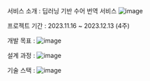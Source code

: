 서비스 소개 : 딥러닝 기반 수어 번역 서비스
![image](https://github.com/parvenuHJ/sign_lang_project/assets/139337239/28b73246-4f17-4904-bc23-a269cf70dbe1)




프로젝트 기간 :  2023.11.16 ~ 2023.12.13 (4주)



개발 목표 :
![image](https://github.com/parvenuHJ/sign_lang_project/assets/139337239/5cf7f65c-b498-4951-a7f8-6544c98960bb)

설계 과정 :
![image](https://github.com/parvenuHJ/sign_lang_project/assets/139337239/e1e21adf-6432-42f8-a462-32dd91539573)


기술 스택 :
![image](https://github.com/parvenuHJ/sign_lang_project/assets/139337239/2fa50274-15a3-430b-950a-ea0a5299c82b)

